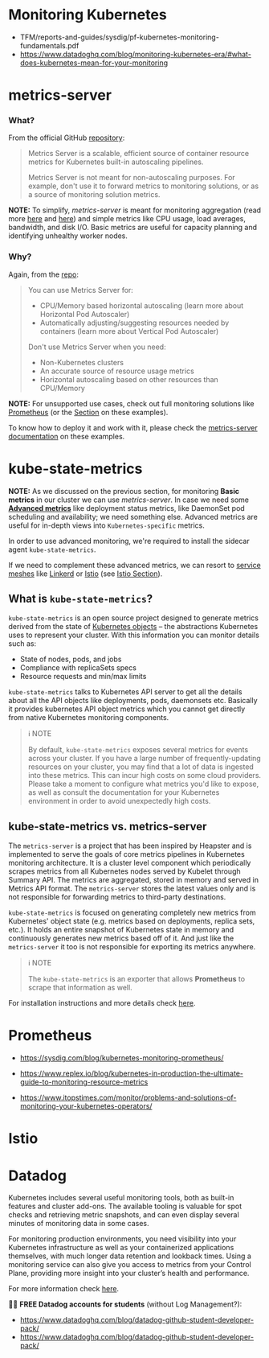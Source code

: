 
# Monitoring Kubernetes

* TFM/reports-and-guides/sysdig/pf-kubernetes-monitoring-fundamentals.pdf
* https://www.datadoghq.com/blog/monitoring-kubernetes-era/#what-does-kubernetes-mean-for-your-monitoring

# metrics-server

### What?

From the official GitHub [repository](https://github.com/kubernetes-sigs/metrics-server):

> Metrics Server is a scalable, efficient source of container resource metrics for Kubernetes built-in autoscaling pipelines.
>
> Metrics Server is not meant for non-autoscaling purposes. For example, don't use it to forward metrics to monitoring solutions, or as a source of monitoring solution metrics.

**NOTE:** To simplify, *metrics-server* is meant for monitoring aggregation (read more [here](https://instrumentalapp.com/blog/what-does-monitoring-aggregation-and-resolution-mean/) and [here](https://www.logsign.com/blog/what-is-log-aggregation-and-monitoring-relation-in-cybersecurity/)) and simple metrics like CPU usage, load averages, bandwidth, and disk I/O. Basic metrics are useful for capacity planning and identifying unhealthy worker nodes.

### Why?

Again, from the [repo](https://github.com/kubernetes-sigs/metrics-server):

> You can use Metrics Server for:
> * CPU/Memory based horizontal autoscaling (learn more about Horizontal Pod Autoscaler)
> * Automatically adjusting/suggesting resources needed by containers (learn more about Vertical Pod Autoscaler)
>
> Don't use Metrics Server when you need:
> * Non-Kubernetes clusters
> * An accurate source of resource usage metrics
> * Horizontal autoscaling based on other resources than CPU/Memory

**NOTE:** For unsupported use cases, check out full monitoring solutions like [Prometheus](https://prometheus.io/) (or the [Section](#prometheus-section) on these examples).

To know how to deploy it and work with it, please check the [metrics-server documentation](metrics-server/README.md) on these examples.

# kube-state-metrics

**NOTE:** As we discussed on the previous section, for monitoring **Basic metrics** in our cluster we can use *metrics-server*. In case we need some **[Advanced metrics](https://www.digitalocean.com/docs/kubernetes/how-to/monitor-advanced/)** like deployment status metrics, like DaemonSet pod scheduling and availability; we need something else. Advanced metrics are useful for in-depth views into `Kubernetes-specific` metrics.

In order to use advanced monitoring, we're required to install the sidecar agent `kube-state-metrics`.

If we need to complement these advanced metrics, we can resort to [service meshes](https://www.nginx.com/blog/what-is-a-service-mesh/) like [Linkerd](https://linkerd.io/) or [Istio](https://istio.io/) (see [Istio Section](#istio-section)).

## What is `kube-state-metrics`?

`kube-state-metrics` is an open source project designed to generate metrics derived from the state of [Kubernetes objects](https://kubernetes.io/docs/concepts/overview/working-with-objects/kubernetes-objects/) – the abstractions Kubernetes uses to represent your cluster. With this information you can monitor details such as:
* State of nodes, pods, and jobs
* Compliance with replicaSets specs
* Resource requests and min/max limits

`kube-state-metrics` talks to Kubernetes API server to get all the details about all the API objects like deployments, pods, daemonsets etc. Basically it provides kubernetes API object metrics which you cannot get directly from native Kubernetes monitoring components.

> :information_source: NOTE
>
> By default, `kube-state-metrics` exposes several metrics for events across your cluster. If you have a large number of frequently-updating resources on your cluster, you may find that a lot of data is ingested into these metrics. This can incur high costs on some cloud providers. Please take a moment to configure what metrics you'd like to expose, as well as consult the documentation for your Kubernetes environment in order to avoid unexpectedly high costs.

## kube-state-metrics vs. metrics-server

The `metrics-server` is a project that has been inspired by Heapster and is implemented to serve the goals of core metrics pipelines in Kubernetes monitoring architecture. It is a cluster level component which periodically scrapes metrics from all Kubernetes nodes served by Kubelet through Summary API. The metrics are aggregated, stored in memory and served in Metrics API format. The `metrics-server` stores the latest values only and is not responsible for forwarding metrics to third-party destinations.

`kube-state-metrics` is focused on generating completely new metrics from Kubernetes' object state (e.g. metrics based on deployments, replica sets, etc.). It holds an entire snapshot of Kubernetes state in memory and continuously generates new metrics based off of it. And just like the `metrics-server` it too is not responsible for exporting its metrics anywhere.

> :information_source: NOTE
>
> The `kube-state-metrics` is an exporter that allows **Prometheus** to scrape that information as well.

For installation instructions and more details check [here](kube-state-metrics/README.md).

# Prometheus
<a name="prometheus-section"></a>

* https://sysdig.com/blog/kubernetes-monitoring-prometheus/

* https://www.replex.io/blog/kubernetes-in-production-the-ultimate-guide-to-monitoring-resource-metrics

* https://www.itopstimes.com/monitor/problems-and-solutions-of-monitoring-your-kubernetes-operators/

# Istio
<a id="istio-section"></a>

# Datadog

Kubernetes includes several useful monitoring tools, both as built-in features and cluster add-ons. The available tooling is valuable for spot checks and retrieving metric snapshots, and can even display several minutes of monitoring data in some cases.

For monitoring production environments, you need visibility into your Kubernetes infrastructure as well as your containerized applications themselves, with much longer data retention and lookback times. Using a monitoring service can also give you access to metrics from your Control Plane, providing more insight into your cluster’s health and performance.

For more information check [here](datadog/README.md).

:tada::confetti_ball: **FREE Datadog accounts for students** (without Log Management?):
* https://www.datadoghq.com/blog/datadog-github-student-developer-pack/
* https://www.datadoghq.com/blog/datadog-github-student-developer-pack/
